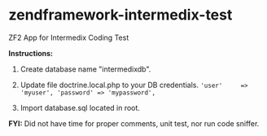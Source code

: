 # zendframework-intermedix-test
ZF2 App for Intermedix Coding Test

**Instructions:**

1.  Create database name "intermedixdb".

2.  Update file doctrine.local.php to your DB credentials.
    `'user'     => 'myuser',
    'password' => 'mypassword',`
    

3.  Import database.sql located in root.    

**FYI:** Did not have time for proper comments, unit test, nor run code sniffer.
